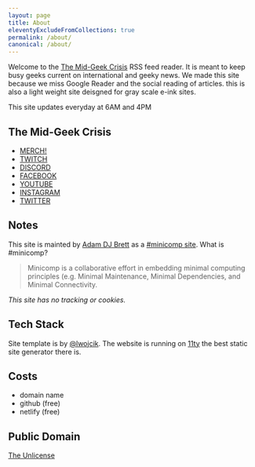 ```yaml
---
layout: page
title: About
eleventyExcludeFromCollections: true
permalink: /about/
canonical: /about/
---
```

Welcome to the [The Mid-Geek Crisis](https://themidgeekcrisis.com/) RSS feed reader. It is meant to keep busy geeks current on international and geeky news. We made this site because we miss Google Reader and the social reading of articles. this is also a light weight site deisgned for gray scale e-ink sites. 

This site updates everyday at 6AM and 4PM

## The Mid-Geek Crisis
-   [MERCH!](http://www.tmg.coffee/)
-   [TWITCH](https://www.twitch.tv/themidgeekcrisis)
-   [DISCORD](https://discord.gg/5GKjufjSJd)
-   [FACEBOOK](https://www.facebook.com/themidgeekcrisis/)
-   [YOUTUBE](https://bit.ly/midgeekcrisis)
-   [INSTAGRAM](https://www.instagram.com/themidgeekcrisis/)
-   [TWITTER](https://twitter.com/Mid_GeekCrisis)

## Notes

This site is mainted by [Adam DJ Brett](https://adamdjbrett.com) as a [#minicomp site](https://minicomp.github.io/wiki/). What is #minicomp?
> Minicomp is a collaborative effort in embedding minimal computing principles (e.g. Minimal Maintenance, Minimal Dependencies, and Minimal Connectivity.

*This site has no tracking or cookies.*

## Tech Stack
Site template is by [@lwojcik](https://github.com/lwojcik). The website is running on [11ty](https://11ty.dev) the best static site generator there is.

## Costs
- domain name
- github (free)
- netlify (free)

## Public Domain
[The Unlicense](https://unlicense.org/)
